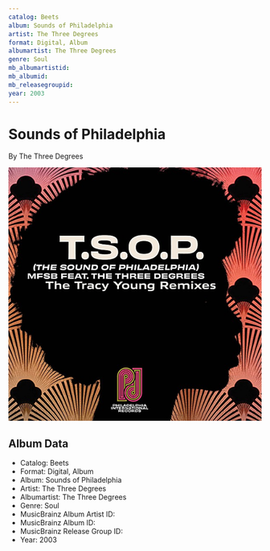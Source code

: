 ```yaml
---
catalog: Beets
album: Sounds of Philadelphia
artist: The Three Degrees
format: Digital, Album
albumartist: The Three Degrees
genre: Soul
mb_albumartistid: 
mb_albumid: 
mb_releasegroupid: 
year: 2003
---
```


# Sounds of Philadelphia

By The Three Degrees

![](../../assets/beetscovers/The_Three_Degrees-Sounds_of_Philadelphia.jpg)

## Album Data

- Catalog: Beets
- Format: Digital, Album
- Album: Sounds of Philadelphia
- Artist: The Three Degrees
- Albumartist: The Three Degrees
- Genre: Soul
- MusicBrainz Album Artist ID: 
- MusicBrainz Album ID: 
- MusicBrainz Release Group ID: 
- Year: 2003

